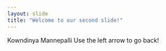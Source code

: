 ```yaml
---
layout: slide
title: "Welcome to our second slide!"
---
```

Kowndinya Mannepalli
Use the left arrow to go back!
